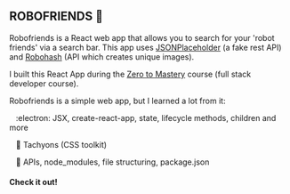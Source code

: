 
## ROBOFRIENDS :robot: 

Robofriends is a React web app that allows you to search for your 'robot friends' via a search bar. This app uses [JSONPlaceholder] (a fake rest API) and [Robohash] (API which creates unique images).

I built this React App during the [Zero to Mastery] course (full stack developer course).

Robofriends is a simple web app, but I learned a lot from it:

&nbsp;&nbsp;&nbsp;:electron: JSX, create-react-app, state, lifecycle methods, children and more

&nbsp;&nbsp;&nbsp;:nail_care: Tachyons (CSS toolkit)

&nbsp;&nbsp;&nbsp;:wrench: APIs, node_modules, file structuring, package.json

#### Check it out!

[Zero to Mastery]: https://academy.zerotomastery.io/p/complete-web-developer-zero-to-mastery
[JSONPlaceholder]: https://jsonplaceholder.typicode.com/
[Robohash]: https://robohash.org/

